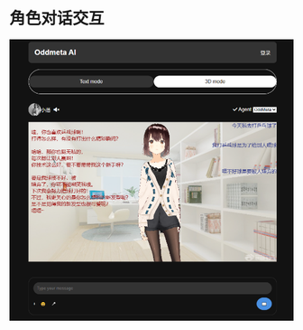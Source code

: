 # 角色对话交互


![小落同学](../images/%E5%B0%8F%E8%90%BD%E5%90%8C%E5%AD%A6%EF%BC%9A%E4%BB%8A%E5%A4%A9%E6%98%AF%E6%88%91%E7%9A%84%E7%94%9F%E6%97%A5%EF%BC%8C%E5%9B%A0%E4%B8%BA%E5%B0%8F%E8%90%BD%E5%90%8C%E5%AD%A6v0.1a%E4%B8%8A%E7%BA%BF%E4%BA%86!.png)
